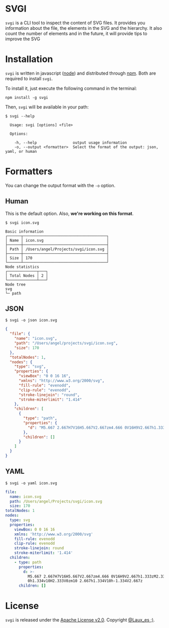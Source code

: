 # SVGI

`svgi` is a CLI tool to inspect the content of SVG files. It provides you information about the file, the elements in the SVG and the hierarchy. It also count the number of elements and in the future, it will provide tips to improve the SVG

# Installation

`svgi` is written in javascript ([node](https://nodejs.org/)) and distributed through [npm](https://www.npmjs.com). Both are required to install `svgi`.

To install it, just execute the following command in the terminal:

```
npm install -g svgi
```

Then, `svgi` will be available in your path:


```
$ svgi --help

  Usage: svgi [options] <file>

  Options:

    -h, --help                output usage information
    -o, --output <formatter>  Select the format of the output: json, yaml, or human
```

# Formatters

You can change the output format with the `-o` option.

## Human

This is the default option. Also, **we're working on this format**.

```
$ svgi icon.svg
```

```
Basic information
┌──────┬─────────────────────────────────────┐
│ Name │ icon.svg                            │
├──────┼─────────────────────────────────────┤
│ Path │ /Users/angel/Projects/svgi/icon.svg │
├──────┼─────────────────────────────────────┤
│ Size │ 170                                 │
└──────┴─────────────────────────────────────┘
Node statistics
┌─────────────┬───┐
│ Total Nodes │ 2 │
└─────────────┴───┘
Node tree
svg
└─ path
```

## JSON

```
$ svgi -o json icon.svg
```

```json
{
  "file": {
    "name": "icon.svg",
    "path": "/Users/angel/projects/svgi/icon.svg",
    "size": 170
  },
  "totalNodes": 1,
  "nodes": {
    "type": "svg",
    "properties": {
      "viewBox": "0 0 16 16",
      "xmlns": "http://www.w3.org/2000/svg",
      "fill-rule": "evenodd",
      "clip-rule": "evenodd",
      "stroke-linejoin": "round",
      "stroke-miterlimit": "1.414"
    },
    "children": [
      {
        "type": "path",
        "properties": {
          "d": "M5.667 2.667H7V16H5.667V2.667zm4.666 0V16H9V2.667h1.333zM2.333 0h1.334v10H2.333V0zm10 2.667h1.334V10h-1.334V2.667z"
        },
        "children": []
      }
    ]
  }
}
```

## YAML

```
$ svgi -o yaml icon.svg
```

```yaml
file:
  name: icon.svg
  path: /Users/angel/Projects/svgi/icon.svg
  size: 170
totalNodes: 1
nodes:
  type: svg
  properties:
    viewBox: 0 0 16 16
    xmlns: 'http://www.w3.org/2000/svg'
    fill-rule: evenodd
    clip-rule: evenodd
    stroke-linejoin: round
    stroke-miterlimit: '1.414'
  children:
    - type: path
      properties:
        d: >-
          M5.667 2.667H7V16H5.667V2.667zm4.666 0V16H9V2.667h1.333zM2.333
          0h1.334v10H2.333V0zm10 2.667h1.334V10h-1.334V2.667z
      children: []
```

# License

`svgi` is released under the [Apache License v2.0](http://www.apache.org/licenses/LICENSE-2.0).  Copyright [@Laux_es ;)](https://twitter.com/laux_es).
